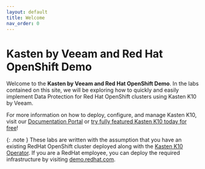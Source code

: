 ```yaml
---
layout: default
title: Welcome
nav_order: 0
---
```


# Kasten by Veeam and Red Hat OpenShift Demo

Welcome to the **Kasten by Veeam and Red Hat OpenShift Demo**.  In the labs contained on this site, we will be exploring how to quickly and easily implement Data Protection for Red Hat OpenShift clusters using Kasten K10 by Veeam.

For more information on how to deploy, configure, and manage Kasten K10, visit our [Documentation Portal](https://docs.kasten.io) or [try fully featured Kasten K10 today for free](https://www.kasten.io/free-kubernetes)!

{: .note }
These labs are written with the assumption that you have an existing RedHat OpenShift cluster deployed along with the [Kasten K10 Operator](https://marketplace.redhat.com/en-us/products/kasten-k10).  If you are a RedHat employee, you can deploy the required infrastructure by visiting [demo.redhat.com](https://demo.redhat.com).